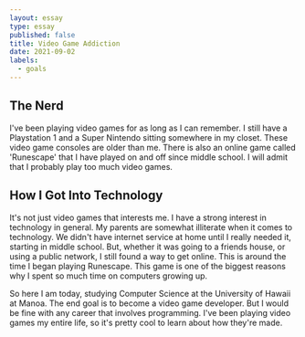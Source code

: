 ```yaml
---
layout: essay
type: essay
published: false
title: Video Game Addiction
date: 2021-09-02
labels:
  - goals
---
```

## The Nerd
I've been playing video games for as long as I can remember. I still have a Playstation 1 and a Super Nintendo sitting somewhere in my closet. These video game consoles are older than me. There is also an online game called 'Runescape' that I have played on and off since middle school. I will admit that I probably play too much video games.

## How I Got Into Technology
It's not just video games that interests me. I have a strong interest in technology in general. My parents are somewhat illiterate when it comes to technology. We didn't have internet service at home until I really needed it, starting in middle school. But, whether it was going to a friends house, or using a public network, I still found a way to get online. This is around the time I began playing Runescape. This game is one of the biggest reasons why I spent so much time on computers growing up.

So here I am today, studying Computer Science at the University of Hawaii at Manoa. The end goal is to become a video game developer. But I would be fine with any career that involves programming. I've been playing video games my entire life, so it's pretty cool to learn about how they're made.
